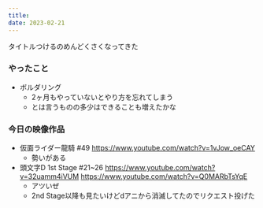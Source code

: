 ```yaml
---
title:
date: 2023-02-21
---
```


タイトルつけるのめんどくさくなってきた

### やったこと
+ ボルダリング
  + 2ヶ月もやっていないとやり方を忘れてしまう
  + とは言うものの多少はできることも増えたかな

### 今日の映像作品
+ 仮面ライダー龍騎 #49 <https://www.youtube.com/watch?v=1vJow_oeCAY>
  + 勢いがある
+ 頭文字D 1st Stage #21~26 <https://www.youtube.com/watch?v=32uamm4iVUM> <https://www.youtube.com/watch?v=Q0MARbTsYqE>
  + アツいぜ
  + 2nd Stage以降も見たいけどdアニから消滅してたのでリクエスト投げた
